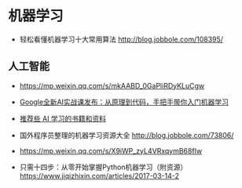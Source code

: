 # 机器学习

- 轻松看懂机器学习十大常用算法 http://blog.jobbole.com/108395/

## 人工智能

- https://mp.weixin.qq.com/s/mkAABD_0GaPliRDyKLuCgw

- [Google全新AI实战课发布：从原理到代码，手把手带你入门机器学习](https://mp.weixin.qq.com/s/d8tw62Fr3RopxjrguMCNaw)
- [推荐些 AI 学习的书籍和资料](https://mp.weixin.qq.com/s?__biz=MjM5ODQ2MDIyMA%3D%3D&mid=2650713821&idx=1&sn=d759f1d4d4ebd936adb4da7a13c32cb8#wechat_redirect)

- 国外程序员整理的机器学习资源大全 http://blog.jobbole.com/73806/

- https://mp.weixin.qq.com/s/X9iWP_zyL4VRxqymB68fIw
- 只需十四步：从零开始掌握Python机器学习（附资源） https://www.jiqizhixin.com/articles/2017-03-14-2

